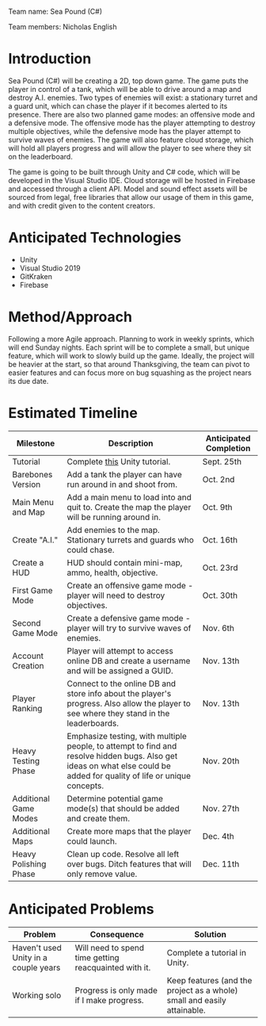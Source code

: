 Team name: Sea Pound (C#)

Team members: Nicholas English

# Introduction
Sea Pound (C#) will be creating a 2D, top down game. The game puts the player in control of a tank, which will be able to drive around a map and destroy A.I. enemies. Two types of enemies will exist: a stationary turret and a guard unit, which can chase the player if it becomes alerted to its presence. There are also two planned game modes: an offensive mode and a defensive mode. The offensive mode has the player attempting to destroy multiple objectives, while the defensive mode has the player attempt to survive waves of enemies. The game will also feature cloud storage, which will hold all players progress and will allow the player to see where they sit on the leaderboard.

The game is going to be built through Unity and C# code, which will be developed in the Visual Studio IDE. Cloud storage will be hosted in Firebase and accessed through a client API. Model and sound effect assets will be sourced from legal, free libraries that allow our usage of them in this game, and with credit given to the content creators. 

# Anticipated Technologies
- Unity
- Visual Studio 2019
- GitKraken
- Firebase

# Method/Approach
Following a more Agile approach. Planning to work in weekly sprints, which will end Sunday nights. Each sprint will be to complete a small, but unique feature, which will work to slowly build up the game. Ideally, the project will be heavier at the start, so that around Thanksgiving, the team can pivot to easier features and can focus more on bug squashing as the project nears its due date.

# Estimated Timeline
| Milestone | Description | Anticipated Completion | 
| - | - | - |
| Tutorial | Complete [this](https://www.gamedevelopment.blog/unity-2d-game-tutorial-2019-player-movement/) Unity tutorial. |  Sept. 25th |
| Barebones Version | Add a tank the player can have run around in and shoot from. | Oct. 2nd |
| Main Menu and Map | Add a main menu to load into and quit to. Create the map the player will be running around in. | Oct. 9th |
| Create "A.I." | Add enemies to the map. Stationary turrets and guards who could chase. | Oct. 16th |
| Create a HUD | HUD should contain mini-map, ammo, health, objective. | Oct. 23rd | 
| First Game Mode | Create an offensive game mode - player will need to destroy objectives. | Oct. 30th |
| Second Game Mode | Create a defensive game mode - player will try to survive waves of enemies. | Nov. 6th |
| Account Creation | Player will attempt to access online DB and create a username and will be assigned a GUID. | Nov. 13th |
| Player Ranking | Connect to the online DB and store info about the player's progress. Also allow the player to see where they stand in the leaderboards. | Nov. 13th | 
| Heavy Testing Phase | Emphasize testing, with multiple people, to attempt to find and resolve hidden bugs. Also get ideas on what else could be added for quality of life or unique concepts. | Nov. 20th |
| Additional Game Modes | Determine potential game mode(s) that should be added and create them. | Nov. 27th |
| Additional Maps | Create more maps that the player could launch. | Dec. 4th |
| Heavy Polishing Phase | Clean up code. Resolve all left over bugs. Ditch features that will only remove value. | Dec. 11th |

# Anticipated Problems
| Problem | Consequence | Solution |
| - | - | - |
| Haven't used Unity in a couple years | Will need to spend time getting reacquainted with it. | Complete a tutorial in Unity. |
| Working solo | Progress is only made if I make progress. | Keep features (and the project as a whole) small and easily attainable. |
